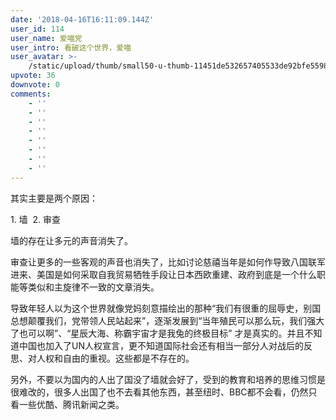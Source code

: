 ```yaml
---
date: '2018-04-16T16:11:09.144Z'
user_id: 114
user_name: 爱喵党
user_intro: 看破这个世界，爱喵
user_avatar: >-
    /static/upload/thumb/small50-u-thumb-11451de532657405533de92bfe55986c313491a82b3.png
upvote: 36
downvote: 0
comments:
    - ''
    - ''
    - ''
    - ''
    - ''
    - ''
    - ''
    - ''
---
```


其实主要是两个原因：

1\. 墙  2. 审查

墙的存在让多元的声音消失了。

审查让更多的一些客观的声音也消失了，比如讨论慈禧当年是如何作导致八国联军进来、美国是如何采取自我贸易牺牲手段让日本西欧重建、政府到底是一个什么职能等类似和主旋律不一致的文章消失。

导致年轻人以为这个世界就像党妈刻意描绘出的那种“我们有很重的屈辱史，别国总想颠覆我们，党带领人民站起来”，逐渐发展到“当年殖民可以那么玩，我们强大了也可以啊”、“星辰大海、称霸宇宙才是我兔的终极目标” 才是真实的。并且不知道中国也加入了UN人权宣言，更不知道国际社会还有相当一部分人对战后的反思、对人权和自由的重视。这些都是不存在的。

  

另外，不要以为国内的人出了国没了墙就会好了，受到的教育和培养的思维习惯是很难改的，很多人出国了也不去看其他东西，甚至纽时、BBC都不会看，仍然只看一些优酷、腾讯新闻之类。
